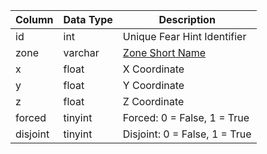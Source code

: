 | Column   | Data Type | Description                                                                         |
| -------- | --------- | ----------------------------------------------------------------------------------- |
| id       | int       | Unique Fear Hint Identifier                                                         |
| zone     | varchar   | [Zone Short Name](https://eqemu.gitbook.io/server/categories/reference-lists/zones) |
| x        | float     | X Coordinate                                                                        |
| y        | float     | Y Coordinate                                                                        |
| z        | float     | Z Coordinate                                                                        |
| forced   | tinyint   | Forced: 0 = False, 1 = True                                                         |
| disjoint | tinyint   | Disjoint: 0 = False, 1 = True                                                       |